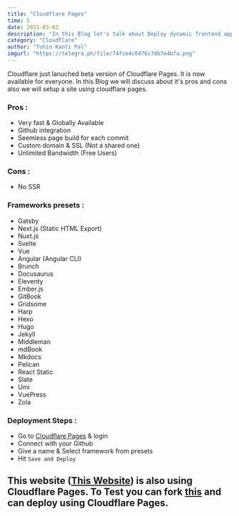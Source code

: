 ```yaml
---
title: "Cloudflare Pages"
time: 5
date: 2021-03-03
description: "In this Blog let's talk about Deploy dynamic frontend applications using Cloudflare Pages! Pages are super fast, always up-to-date, and deployed directly from GitHub account."
category: "Cloudflare"
author: "Tuhin Kanti Pal"
imgurl: "https://telegra.ph/file/74fce4c6d76c7db7e4bfa.png"
---
```


Cloudflare just lanuched beta version of Cloudflare Pages. It is now available for everyone. In this Blog we will discuss about it's pros and cons also we will setup a site using cloudflare pages.

### Pros :
- Very fast & Globally Available
- Github integration
- Seemless page build for each commit
- Custom domain & SSL (Not a shared one)
- Unlimited Bandwidth (Free Users)

### Cons :
- No SSR

### Frameworks presets :

- Gatsby
- Next.js (Static HTML Export)
- Nuxt.js
- Svelte
- Vue
- Angular (Angular CLI)
- Brunch
- Docusaurus
- Eleventy
- Ember.js
- GitBook
- Gridsome
- Harp
- Hexo
- Hugo
- Jekyll
- Middleman
- mdBook
- Mkdocs
- Pelican
- React Static
- Slate
- Umi
- VuePress
- Zola

### Deployment Steps :

- Go to [Cloudflare Pages](https://pages.cloudflare.com/ "Cloudflare Pages") & login
- Connect with your Github
- Give a name & Select framework from presets
- Hit <code>Save and Deploy</code>

## This website ([This Website](https://thetuhin.com "This Website")) is also using Cloudflare Pages. To Test you can fork [this](https://github.com/cachecleanerjeet/cachecleanerjeet.github.io "Tuhin") and can deploy using Cloudflare Pages.
